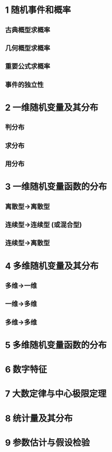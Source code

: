 # 1 随机事件和概率

## 古典概型求概率
## 几何概型求概率
## 重要公式求概率
## 事件的独立性

# 2 一维随机变量及其分布
## 判分布
## 求分布
## 用分布

# 3 一维随机变量函数的分布

## 离散型→离散型
## 连续型→连续型 (或混合型)
## 连续型→离散型

# 4 多维随机变量及其分布
## 多维→一维
## 一维→多维

## 多维→多维

# 5 多维随机变量函数的分布

# 6 数字特征

# 7 大数定律与中心极限定理

# 8 统计量及其分布
#  9 参数估计与假设检验